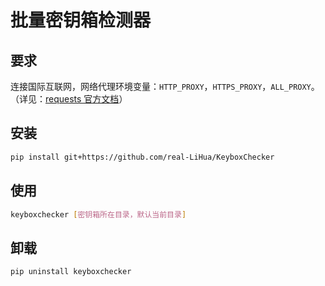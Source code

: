 # 批量密钥箱检测器

## 要求
连接国际互联网，网络代理环境变量：`HTTP_PROXY`，`HTTPS_PROXY`，`ALL_PROXY`。（详见：[requests 官方文档](https://requests.readthedocs.io/projects/cn/zh-cn/latest/user/advanced.html#proxies)）

## 安装
```bash
pip install git+https://github.com/real-LiHua/KeyboxChecker
```

## 使用
```bash
keyboxchecker [密钥箱所在目录，默认当前目录]
```

## 卸载
```bash
pip uninstall keyboxchecker
```

